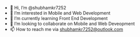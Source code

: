 - 👋 Hi, I’m @shubhamkr7252
- 👀 I’m interested in Mobile and Web Development
- 🌱 I’m currently learning Front End Development
- 💞️ I’m looking to collaborate on Mobile and Web Deveopment
- 📫 How to reach me via shubhamkr7252@outlook.com

<!---
shubhamkr7252/shubhamkr7252 is a ✨ special ✨ repository because its `README.md` (this file) appears on your GitHub profile.
You can click the Preview link to take a look at your changes.
--->
